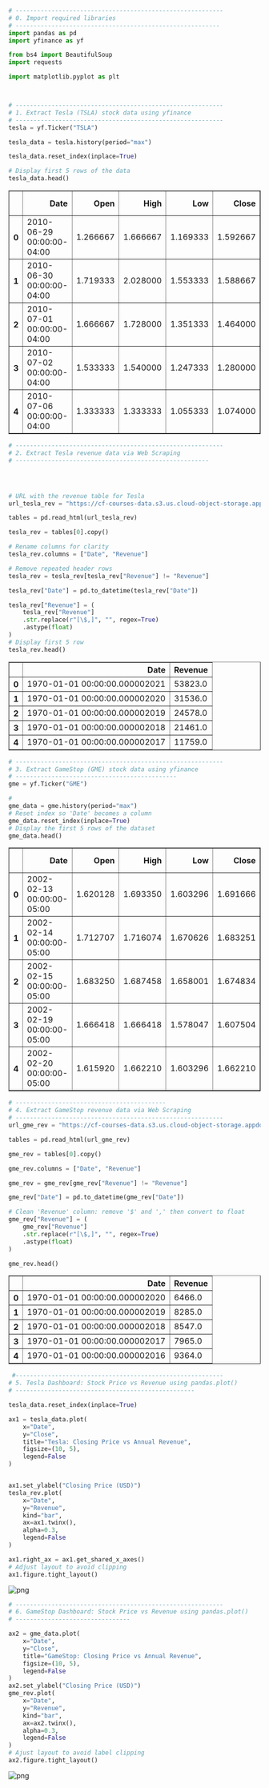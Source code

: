 ```python
# ----------------------------------------------------------
# 0. Import required libraries
# ---------------------------------------------------------
import pandas as pd
import yfinance as yf

from bs4 import BeautifulSoup
import requests

import matplotlib.pyplot as plt



# ----------------------------------------------------------
# 1. Extract Tesla (TSLA) stock data using yfinance
# ----------------------------------------------------------
tesla = yf.Ticker("TSLA")

tesla_data = tesla.history(period="max")

tesla_data.reset_index(inplace=True)

# Display first 5 rows of the data
tesla_data.head()
```




<div>
<style scoped>
    .dataframe tbody tr th:only-of-type {
        vertical-align: middle;
    }

    .dataframe tbody tr th {
        vertical-align: top;
    }

    .dataframe thead th {
        text-align: right;
    }
</style>
<table border="1" class="dataframe">
  <thead>
    <tr style="text-align: right;">
      <th></th>
      <th>Date</th>
      <th>Open</th>
      <th>High</th>
      <th>Low</th>
      <th>Close</th>
      <th>Volume</th>
      <th>Dividends</th>
      <th>Stock Splits</th>
    </tr>
  </thead>
  <tbody>
    <tr>
      <th>0</th>
      <td>2010-06-29 00:00:00-04:00</td>
      <td>1.266667</td>
      <td>1.666667</td>
      <td>1.169333</td>
      <td>1.592667</td>
      <td>281494500</td>
      <td>0.0</td>
      <td>0.0</td>
    </tr>
    <tr>
      <th>1</th>
      <td>2010-06-30 00:00:00-04:00</td>
      <td>1.719333</td>
      <td>2.028000</td>
      <td>1.553333</td>
      <td>1.588667</td>
      <td>257806500</td>
      <td>0.0</td>
      <td>0.0</td>
    </tr>
    <tr>
      <th>2</th>
      <td>2010-07-01 00:00:00-04:00</td>
      <td>1.666667</td>
      <td>1.728000</td>
      <td>1.351333</td>
      <td>1.464000</td>
      <td>123282000</td>
      <td>0.0</td>
      <td>0.0</td>
    </tr>
    <tr>
      <th>3</th>
      <td>2010-07-02 00:00:00-04:00</td>
      <td>1.533333</td>
      <td>1.540000</td>
      <td>1.247333</td>
      <td>1.280000</td>
      <td>77097000</td>
      <td>0.0</td>
      <td>0.0</td>
    </tr>
    <tr>
      <th>4</th>
      <td>2010-07-06 00:00:00-04:00</td>
      <td>1.333333</td>
      <td>1.333333</td>
      <td>1.055333</td>
      <td>1.074000</td>
      <td>103003500</td>
      <td>0.0</td>
      <td>0.0</td>
    </tr>
  </tbody>
</table>
</div>




```python
# ----------------------------------------------------------
# 2. Extract Tesla revenue data via Web Scraping
# ------------------------------------------------------




# URL with the revenue table for Tesla
url_tesla_rev = "https://cf-courses-data.s3.us.cloud-object-storage.appdomain.cloud/IBMDeveloperSkillsNetwork-PY0220EN-SkillsNetwork/labs/project/revenue.htm"

tables = pd.read_html(url_tesla_rev)

tesla_rev = tables[0].copy()

# Rename columns for clarity
tesla_rev.columns = ["Date", "Revenue"]

# Remove repeated header rows
tesla_rev = tesla_rev[tesla_rev["Revenue"] != "Revenue"]

tesla_rev["Date"] = pd.to_datetime(tesla_rev["Date"])

tesla_rev["Revenue"] = (
    tesla_rev["Revenue"]
    .str.replace(r"[\$,]", "", regex=True)
    .astype(float)
)
# Display first 5 row 
tesla_rev.head()
```




<div>
<style scoped>
    .dataframe tbody tr th:only-of-type {
        vertical-align: middle;
    }

    .dataframe tbody tr th {
        vertical-align: top;
    }

    .dataframe thead th {
        text-align: right;
    }
</style>
<table border="1" class="dataframe">
  <thead>
    <tr style="text-align: right;">
      <th></th>
      <th>Date</th>
      <th>Revenue</th>
    </tr>
  </thead>
  <tbody>
    <tr>
      <th>0</th>
      <td>1970-01-01 00:00:00.000002021</td>
      <td>53823.0</td>
    </tr>
    <tr>
      <th>1</th>
      <td>1970-01-01 00:00:00.000002020</td>
      <td>31536.0</td>
    </tr>
    <tr>
      <th>2</th>
      <td>1970-01-01 00:00:00.000002019</td>
      <td>24578.0</td>
    </tr>
    <tr>
      <th>3</th>
      <td>1970-01-01 00:00:00.000002018</td>
      <td>21461.0</td>
    </tr>
    <tr>
      <th>4</th>
      <td>1970-01-01 00:00:00.000002017</td>
      <td>11759.0</td>
    </tr>
  </tbody>
</table>
</div>




```python
# ----------------------------------------------------------
# 3. Extract GameStop (GME) stock data using yfinance
# ---------------------------------------------
gme = yf.Ticker("GME")

#
gme_data = gme.history(period="max")
# Reset index so 'Date' becomes a column
gme_data.reset_index(inplace=True)
# Display the first 5 rows of the dataset 
gme_data.head()
```




<div>
<style scoped>
    .dataframe tbody tr th:only-of-type {
        vertical-align: middle;
    }

    .dataframe tbody tr th {
        vertical-align: top;
    }

    .dataframe thead th {
        text-align: right;
    }
</style>
<table border="1" class="dataframe">
  <thead>
    <tr style="text-align: right;">
      <th></th>
      <th>Date</th>
      <th>Open</th>
      <th>High</th>
      <th>Low</th>
      <th>Close</th>
      <th>Volume</th>
      <th>Dividends</th>
      <th>Stock Splits</th>
    </tr>
  </thead>
  <tbody>
    <tr>
      <th>0</th>
      <td>2002-02-13 00:00:00-05:00</td>
      <td>1.620128</td>
      <td>1.693350</td>
      <td>1.603296</td>
      <td>1.691666</td>
      <td>76216000</td>
      <td>0.0</td>
      <td>0.0</td>
    </tr>
    <tr>
      <th>1</th>
      <td>2002-02-14 00:00:00-05:00</td>
      <td>1.712707</td>
      <td>1.716074</td>
      <td>1.670626</td>
      <td>1.683251</td>
      <td>11021600</td>
      <td>0.0</td>
      <td>0.0</td>
    </tr>
    <tr>
      <th>2</th>
      <td>2002-02-15 00:00:00-05:00</td>
      <td>1.683250</td>
      <td>1.687458</td>
      <td>1.658001</td>
      <td>1.674834</td>
      <td>8389600</td>
      <td>0.0</td>
      <td>0.0</td>
    </tr>
    <tr>
      <th>3</th>
      <td>2002-02-19 00:00:00-05:00</td>
      <td>1.666418</td>
      <td>1.666418</td>
      <td>1.578047</td>
      <td>1.607504</td>
      <td>7410400</td>
      <td>0.0</td>
      <td>0.0</td>
    </tr>
    <tr>
      <th>4</th>
      <td>2002-02-20 00:00:00-05:00</td>
      <td>1.615920</td>
      <td>1.662210</td>
      <td>1.603296</td>
      <td>1.662210</td>
      <td>6892800</td>
      <td>0.0</td>
      <td>0.0</td>
    </tr>
  </tbody>
</table>
</div>




```python
# ------------------------------------------
# 4. Extract GameStop revenue data via Web Scraping
# ----------------------------------------------------------
url_gme_rev = "https://cf-courses-data.s3.us.cloud-object-storage.appdomain.cloud/IBMDeveloperSkillsNetwork-PY0220EN-SkillsNetwork/labs/project/stock.html"

tables = pd.read_html(url_gme_rev)

gme_rev = tables[0].copy()

gme_rev.columns = ["Date", "Revenue"]

gme_rev = gme_rev[gme_rev["Revenue"] != "Revenue"]

gme_rev["Date"] = pd.to_datetime(gme_rev["Date"])

# Clean 'Revenue' column: remove '$' and ',' then convert to float
gme_rev["Revenue"] = (
    gme_rev["Revenue"]
    .str.replace(r"[\$,]", "", regex=True)
    .astype(float)
)

gme_rev.head()
```




<div>
<style scoped>
    .dataframe tbody tr th:only-of-type {
        vertical-align: middle;
    }

    .dataframe tbody tr th {
        vertical-align: top;
    }

    .dataframe thead th {
        text-align: right;
    }
</style>
<table border="1" class="dataframe">
  <thead>
    <tr style="text-align: right;">
      <th></th>
      <th>Date</th>
      <th>Revenue</th>
    </tr>
  </thead>
  <tbody>
    <tr>
      <th>0</th>
      <td>1970-01-01 00:00:00.000002020</td>
      <td>6466.0</td>
    </tr>
    <tr>
      <th>1</th>
      <td>1970-01-01 00:00:00.000002019</td>
      <td>8285.0</td>
    </tr>
    <tr>
      <th>2</th>
      <td>1970-01-01 00:00:00.000002018</td>
      <td>8547.0</td>
    </tr>
    <tr>
      <th>3</th>
      <td>1970-01-01 00:00:00.000002017</td>
      <td>7965.0</td>
    </tr>
    <tr>
      <th>4</th>
      <td>1970-01-01 00:00:00.000002016</td>
      <td>9364.0</td>
    </tr>
  </tbody>
</table>
</div>




```python
 #----------------------------------------------------------
# 5. Tesla Dashboard: Stock Price vs Revenue using pandas.plot()
# --------------------------------------------------

tesla_data.reset_index(inplace=True)

ax1 = tesla_data.plot(
    x="Date", 
    y="Close",
    title="Tesla: Closing Price vs Annual Revenue",
    figsize=(10, 5),
    legend=False
)


ax1.set_ylabel("Closing Price (USD)")
tesla_rev.plot(
    x="Date", 
    y="Revenue", 
    kind="bar",
    ax=ax1.twinx(), 
    alpha=0.3,
    legend=False
)

ax1.right_ax = ax1.get_shared_x_axes()
# Adjust layout to avoid clipping
ax1.figure.tight_layout()
```


    
![png](output_4_0.png)
    



```python
# ----------------------------------------------------------
# 6. GameStop Dashboard: Stock Price vs Revenue using pandas.plot()
# --------------------------------

ax2 = gme_data.plot(
    x="Date", 
    y="Close",
    title="GameStop: Closing Price vs Annual Revenue",
    figsize=(10, 5),
    legend=False
)
ax2.set_ylabel("Closing Price (USD)")
gme_rev.plot(
    x="Date", 
    y="Revenue", 
    kind="bar",
    ax=ax2.twinx(), 
    alpha=0.3,
    legend=False
)
# Ajust layout to avoid label clipping
ax2.figure.tight_layout()
```


    
![png](output_5_0.png)
    



```python

```

